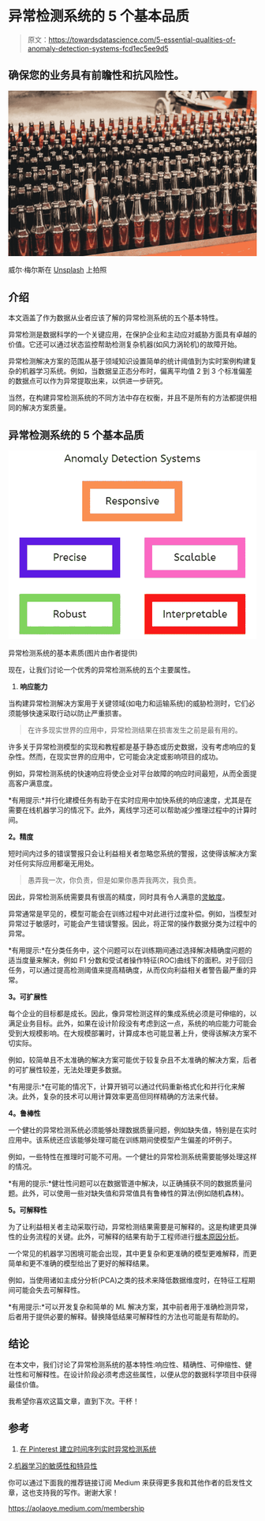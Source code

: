 # 异常检测系统的 5 个基本品质

> 原文：<https://towardsdatascience.com/5-essential-qualities-of-anomaly-detection-systems-fcd1ec5ee9d5>

## 确保您的业务具有前瞻性和抗风险性。

![](img/0d8d70efc1797c82c62a7bfed91ef53d.png)

威尔·梅尔斯在 [Unsplash](https://unsplash.com?utm_source=medium&utm_medium=referral) 上拍照

## 介绍

本文涵盖了作为数据从业者应该了解的异常检测系统的五个基本特性。

异常检测是数据科学的一个关键应用，在保护企业和主动应对威胁方面具有卓越的价值。它还可以通过状态监控帮助检测复杂机器(如风力涡轮机)的故障开始。

异常检测解决方案的范围从基于领域知识设置简单的统计阈值到为实时案例构建复杂的机器学习系统。例如，当数据呈正态分布时，偏离平均值 2 到 3 个标准偏差的数据点可以作为异常提取出来，以供进一步研究。

当然，在构建异常检测系统的不同方法中存在权衡，并且不是所有的方法都提供相同的解决方案质量。

## 异常检测系统的 5 个基本品质

![](img/58bd7c4d597107a0315449f93a39cc4f.png)

异常检测系统的基本素质(图片由作者提供)

现在，让我们讨论一个优秀的异常检测系统的五个主要属性。

1.  **响应能力**

当构建异常检测解决方案用于关键领域(如电力和运输系统)的威胁检测时，它们必须能够快速采取行动以防止严重损害。

> 在许多现实世界的应用中，异常检测结果在损害发生之前是最有用的。

许多关于异常检测模型的实现和教程都是基于静态或历史数据，没有考虑响应的复杂性。然而，在现实世界的应用中，它可能会决定或影响项目的成功。

例如，异常检测系统的快速响应将使企业对平台故障的响应时间最短，从而全面提高客户满意度。

*有用提示:*并行化建模任务有助于在实时应用中加快系统的响应速度，尤其是在需要在线机器学习的情况下。此外，离线学习还可以帮助减少推理过程中的计算时间。

**2。精度**

短时间内过多的错误警报只会让利益相关者忽略您系统的警报，这使得该解决方案对任何实际应用都毫无用处。

> 愚弄我一次，你负责，但是如果你愚弄我两次，我负责。

因此，异常检测系统需要具有很高的精度，同时具有令人满意的[灵敏度](https://deepchecks.com/glossary/sensitivity-and-specificity-of-machine-learning/#:~:text=Sensitivity%20in%20Machine%20Learning%20can,positives%20of%20each%20available%20category.)。

异常通常是罕见的，模型可能会在训练过程中对此进行过度补偿。例如，当模型对异常过于敏感时，可能会产生错误警报。因此，将正常的操作数据分类为过程中的异常。

*有用提示:*在分类任务中，这个问题可以在训练期间通过选择解决精确度问题的适当度量来解决，例如 F1 分数和受试者操作特征(ROC)曲线下的面积。对于回归任务，可以通过提高检测阈值来提高精确度，从而仅向利益相关者警告最严重的异常。

**3。可扩展性**

每个企业的目标都是成长。因此，像异常检测这样的集成系统必须是可伸缩的，以满足业务目标。此外，如果在设计阶段没有考虑到这一点，系统的响应能力可能会受到大规模影响。在大规模部署时，计算成本也可能显著上升，使得该解决方案不切实际。

例如，较简单且不太准确的解决方案可能优于较复杂且不太准确的解决方案，后者的可扩展性较差，无法处理更多数据。

*有用提示:*在可能的情况下，计算开销可以通过代码重新格式化和并行化来解决。此外，复杂的技术可以用计算效率更高但同样精确的方法来代替。

**4。鲁棒性**

一个健壮的异常检测系统必须能够处理数据质量问题，例如缺失值，特别是在实时应用中。该系统还应该能够处理可能在训练期间使模型产生偏差的坏例子。

例如，一些特性在推理时可能不可用。一个健壮的异常检测系统需要能够处理这样的情况。

*有用的提示:*健壮性问题可以在数据管道中解决，以正确捕获不同的数据质量问题。此外，可以使用一些对缺失值和异常值具有鲁棒性的算法(例如随机森林)。

**5。可解释性**

为了让利益相关者主动采取行动，异常检测结果需要是可解释的。这是构建更具弹性的业务流程的关键。此外，可解释的结果有助于工程师进行[根本原因分析](https://asq.org/quality-resources/root-cause-analysis)。

一个常见的机器学习困境可能会出现，其中更复杂和更准确的模型更难解释，而更简单和更不准确的模型给出了更好的解释结果。

例如，当使用诸如主成分分析(PCA)之类的技术来降低数据维度时，在特征工程期间可能会失去可解释性。

*有用提示:*可以开发复杂和简单的 ML 解决方案，其中前者用于准确检测异常，后者用于提供必要的解释。替换降低结果可解释性的方法也可能是有帮助的。

## 结论

在本文中，我们讨论了异常检测系统的基本特性:响应性、精确性、可伸缩性、健壮性和可解释性。在设计阶段必须考虑这些属性，以便从您的数据科学项目中获得最佳价值。

我希望你喜欢这篇文章，直到下次。干杯！

## 参考

1.  [在 Pinterest 建立时间序列实时异常检测系统](https://medium.com/pinterest-engineering/building-a-real-time-anomaly-detection-system-for-time-series-at-pinterest-a833e6856ddd)

2.[机器学习的敏感性和特异性](https://deepchecks.com/glossary/sensitivity-and-specificity-of-machine-learning/)

你可以通过下面我的推荐链接订阅 Medium 来获得更多我和其他作者的启发性文章，这也支持我的写作。谢谢大家！

<https://aolaoye.medium.com/membership> 